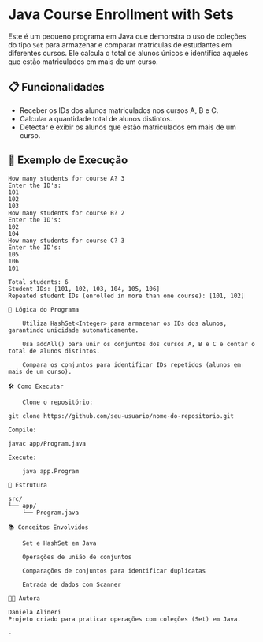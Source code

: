 # Java Course Enrollment with Sets

Este é um pequeno programa em Java que demonstra o uso de coleções do tipo `Set` para armazenar e comparar matrículas 
de estudantes em diferentes cursos. Ele calcula o total de alunos únicos e identifica aqueles que estão matriculados 
em mais de um curso.

## 📋 Funcionalidades

- Receber os IDs dos alunos matriculados nos cursos A, B e C.
- Calcular a quantidade total de alunos distintos.
- Detectar e exibir os alunos que estão matriculados em mais de um curso.

  
## 🧾 Exemplo de Execução

```text
How many students for course A? 3
Enter the ID's:
101
102
103
How many students for course B? 2
Enter the ID's:
102
104
How many students for course C? 3
Enter the ID's:
105
106
101

Total students: 6
Student IDs: [101, 102, 103, 104, 105, 106]
Repeated student IDs (enrolled in more than one course): [101, 102]

🧠 Lógica do Programa

    Utiliza HashSet<Integer> para armazenar os IDs dos alunos, garantindo unicidade automaticamente.

    Usa addAll() para unir os conjuntos dos cursos A, B e C e contar o total de alunos distintos.

    Compara os conjuntos para identificar IDs repetidos (alunos em mais de um curso).

🛠️ Como Executar

    Clone o repositório:

git clone https://github.com/seu-usuario/nome-do-repositorio.git

Compile:

javac app/Program.java

Execute:

    java app.Program

📁 Estrutura

src/
└── app/
    └── Program.java

📚 Conceitos Envolvidos

    Set e HashSet em Java

    Operações de união de conjuntos

    Comparações de conjuntos para identificar duplicatas

    Entrada de dados com Scanner

👩‍💻 Autora

Daniela Alineri
Projeto criado para praticar operações com coleções (Set) em Java.

- 
